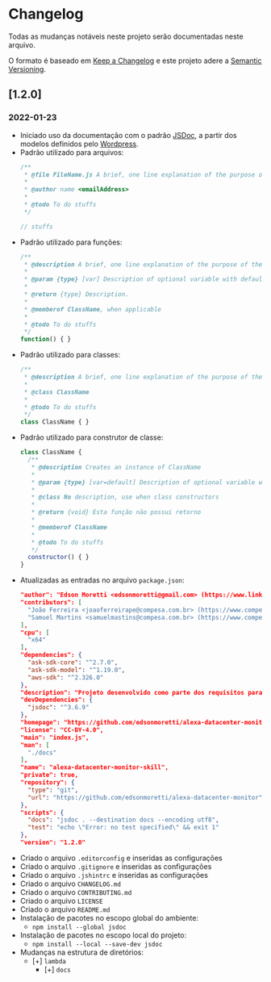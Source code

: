 # Changelog

Todas as mudanças notáveis neste projeto serão documentadas neste arquivo.

O formato é baseado em [Keep a Changelog](http://keepachangelog.com/en/1.0.0/)
e este projeto adere a [Semantic Versioning](http://semver.org/spec/v2.0.0.html).

## [1.2.0]

### 2022-01-23

- Iniciado uso da documentação com o padrão [JSDoc](http://usejsdoc.org/), a partir dos modelos definidos pelo [Wordpress](https://make.wordpress.org/core/handbook/best-practices/inline-documentation-standards/javascript/).
- Padrão utilizado para arquivos:
  ```javascript
  /**
   * @file FileName.js A brief, one line explanation of the purpose of the file. Use a period at the end
   *
   * @author name <emailAddress>
   *
   * @todo To do stuffs
   */

  // stuffs
  ```
- Padrão utilizado para funções:
  ```javascript
  /**
   * @description A brief, one line explanation of the purpose of the function. Use a period at the end
   *
   * @param {type} [var] Description of optional variable with default variable. (Default/Example: value)
   *
   * @return {type} Description.
   *
   * @memberof ClassName, when applicable
   *
   * @todo To do stuffs
   */
  function() { }
  ```
- Padrão utilizado para classes:
  ```javascript
  /**
   * @description A brief, one line explanation of the purpose of the class. Use a period at the end
   *
   * @class ClassName
   *
   * @todo To do stuffs
   */
  class ClassName { }
  ```
- Padrão utilizado para construtor de classe:
  ```javascript
  class ClassName {
    /**
     * @description Creates an instance of ClassName
     *
     * @param {type} [var=default] Description of optional variable with default variable
     *
     * @class No description, use when class constructors
     *
     * @return {void} Esta função não possui retorno
     *
     * @memberof ClassName
     *
     * @todo To do stuffs
     */
    constructor() { }
  }
  ```
- Atualizadas as entradas no arquivo `package.json`:
  ```json
  "author": "Edson Moretti <edsonmoretti@gmail.com> (https://www.linkedin.com/in/edsonmoretti)",
  "contributors": [
    "João Ferreira <joaoferreirape@compesa.com.br> (https://www.compesa.com.br)",
    "Samuel Martins <samuelmastins@compesa.com.br> (https://www.compesa.com.br)"
  ],
  "cpu": [
    "x64"
  ],
  "dependencies": {
    "ask-sdk-core": "^2.7.0",
    "ask-sdk-model": "^1.19.0",
    "aws-sdk": "^2.326.0"
  },
  "description": "Projeto desenvolvido como parte dos requisitos para conclusão da pós em Cloud da UPE",
  "devDependencies": {
    "jsdoc": "^3.6.9"
  },
  "homepage": "https://github.com/edsonmoretti/alexa-datacenter-monitor",
  "license": "CC-BY-4.0",
  "main": "index.js",
  "man": [
    "./docs"
  ],
  "name": "alexa-datacenter-monitor-skill",
  "private": true,
  "repository": {
    "type": "git",
    "url": "https://github.com/edsonmoretti/alexa-datacenter-monitor"
  },
  "scripts": {
    "docs": "jsdoc . --destination docs --encoding utf8",
    "test": "echo \"Error: no test specified\" && exit 1"
  },
  "version": "1.2.0"
  ```
- Criado o arquivo `.editorconfig` e inseridas as configurações
- Criado o arquivo `.gitignore` e inseridas as configurações
- Criado o arquivo `.jshintrc` e inseridas as configurações
- Criado o arquivo `CHANGELOG.md`
- Criado o arquivo `CONTRIBUTING.md`
- Criado o arquivo `LICENSE`
- Criado o arquivo `README.md`
- Instalação de pacotes no escopo global do ambiente:
    - `npm install --global jsdoc`
- Instalação de pacotes no escopo local do projeto:
    - `npm install --local --save-dev jsdoc`
- Mudanças na estrutura de diretórios:
  - [+] `lambda`
    - [+] `docs`
